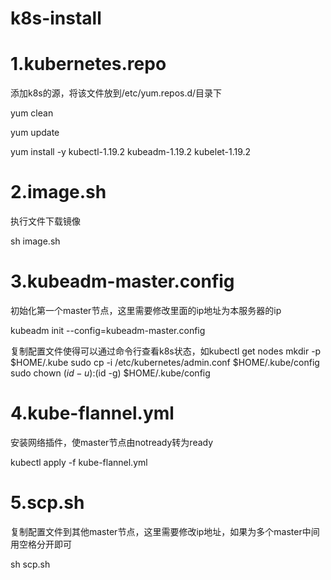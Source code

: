 # k8s-install

# 1.kubernetes.repo

添加k8s的源，将该文件放到/etc/yum.repos.d/目录下

yum clean

yum update

yum install -y kubectl-1.19.2 kubeadm-1.19.2 kubelet-1.19.2 

# 2.image.sh

执行文件下载镜像

sh image.sh

# 3.kubeadm-master.config

初始化第一个master节点，这里需要修改里面的ip地址为本服务器的ip

kubeadm init --config=kubeadm-master.config

复制配置文件使得可以通过命令行查看k8s状态，如kubectl get nodes
  mkdir -p $HOME/.kube
  sudo cp -i /etc/kubernetes/admin.conf $HOME/.kube/config
  sudo chown $(id -u):$(id -g) $HOME/.kube/config

# 4.kube-flannel.yml

安装网络插件，使master节点由notready转为ready

kubectl apply -f kube-flannel.yml

# 5.scp.sh

复制配置文件到其他master节点，这里需要修改ip地址，如果为多个master中间用空格分开即可

sh scp.sh
